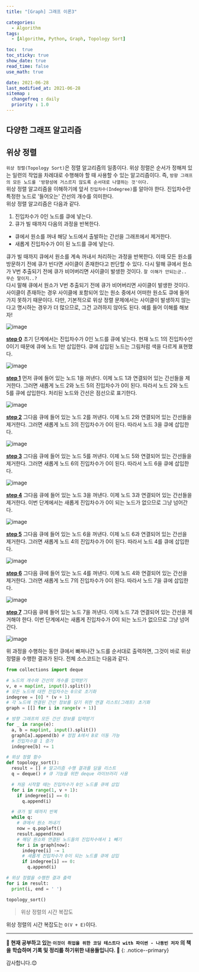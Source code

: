 ```yaml
---
title: "[Graph] 그래프 이론3"

categories:
  - Algorithm
tags:
  - [Algorithm, Python, Graph, Topology Sort]

toc:  true
toc_sticky: true
show_date: true
read_time: false
use_math: true

date: 2021-06-28
last_modified_at: 2021-06-28
sitemap :
  changefreq : daily
  priority : 1.0
---
```


## 다양한 그래프 알고리즘  

## 위상 정렬  

`위상 정렬(Topology Sort)`은 정렬 알고리즘의 일종이다. 위상 정렬은 순서가 정해져 있는 일련의 작업을 차례대로 수행해야 할 때 사용할 수 있는 알고리즘이다. 즉, `방향 그래프의 모든 노드를 '방향성에 거스르지 않도록 순서대로 나열하는 것'이다.`  
위상 정렬 알고리즘을 이해하기에 앞서 `진입차수(Indegree)`를 알아야 한다. 진입차수란 특정한 노드로 '들어오는' 간선의 개수를 의미한다.  
위상 정렬 알고리즘은 다음과 같다.  

1. 진입차수가 0인 노드를 큐에 넣는다.  
2. 큐가 빌 때까지 다음의 과정을 반복한다.  
- 큐에서 원소를 꺼내 해당 노드에서 출발하는 간선을 그래프에서 제거한다.  
- 새롭게 진입차수가 0이 된 노드를 큐에 넣는다.  

큐가 빌 때까지 큐에서 원소를 계속 꺼내서 처리하는 과정을 반복한다. 이때 모든 원소를 방문하기 전에 큐가 빈다면 사이클이 존재한다고 판단할 수 있다. 다시 말해 큐에서 원소가 V번 추출되기 전에 큐가 비어버리면 사이클이 발생한 것이다. `잘 이해가 안되는군.. 무슨 말이지..?`  
다시 말해 큐에서 원소가 V번 추출되기 전에 큐가 비어버리면 사이클이 발생한 것이다. 사이클이 존재하는 경우 사이클에 포함되어 있는 원소 중에서 어떠한 원소도 큐에 들어가지 못하기 때문이다. 다만, 기본적으로 위상 정렬 문제에서는 사이클이 발생하지 않는다고 명시하는 경우가 더 많으므로, 그건 고려하지 않아도 된다. 예를 들어 이해를 해보자!  

![image](https://user-images.githubusercontent.com/37467408/123568617-aaf8da80-d7ff-11eb-98a9-be6c9c48e579.PNG)  

**<u>step 0</u>** 초기 단계에서는 진입차수가 0인 노드를 큐에 넣는다. 현재 노드 1의 진입차수만 0이기 때문에 큐에 노드 1만 삽입한다. 큐에 삽입된 노드는 그림처럼 색을 다르게 표현했다.  

![image](https://user-images.githubusercontent.com/37467408/123568793-032fdc80-d800-11eb-9fe5-b9f42744895b.PNG)  

**<u>step 1</u>** 먼저 큐에 들어 있는 노드 1을 꺼낸다. 이제 노드 1과 연결되어 있는 간선들을 제거한다. 그러면 새롭게 노드 2와 노드 5의 진입차수가 0이 된다. 따라서 노드 2와 노드 5를 큐에 삽입한다. 처리된 노드와 간선은 점선으로 표기한다.  

![image](https://user-images.githubusercontent.com/37467408/123568871-32464e00-d800-11eb-91a7-de93dba9f40e.PNG)  

**<u>step 2</u>** 그다음 큐에 들어 있는 노드 2를 꺼낸다. 이제 노드 2와 연결되어 있는 간선들을 제거한다. 그러면 새롭게 노드 3의 진입차수가 0이 된다. 따라서 노드 3을 큐에 삽입한다.  

![image](https://user-images.githubusercontent.com/37467408/123568960-6cafeb00-d800-11eb-8bd1-2f8bdf0a7ee0.PNG)  

**<u>step 3</u>** 그다음 큐에 들어 있는 노드 5를 꺼낸다. 이제 노드 5와 연결되어 있는 간선들을 제거한다. 그러면 새롭게 노드 6의 진입차수가 0이 된다. 따라서 노드 6을 큐에 삽입한다.  

![image](https://user-images.githubusercontent.com/37467408/123569094-a8e34b80-d800-11eb-84b4-c393f3ad934d.PNG)  

**<u>step 4</u>** 그다음 큐에 들어 있는 노드 3을 꺼낸다. 이제 노드 3과 연결되어 있는 간선들을 제거한다. 이번 단계에서는 새롭게 진입차수가 0이 되는 노드가 없으므로 그냥 넘어간다.  

![image](https://user-images.githubusercontent.com/37467408/123569205-d9c38080-d800-11eb-956e-5936a2c9519d.PNG)  

**<u>step 5</u>** 그다음 큐에 들어 있는 노드 6을 꺼낸다. 이제 노드 6과 연결되어 있는 간선을 제거한다. 그러면 새롭게 노드 4의 진입차수가 0이 된다. 따라서 노드 4를 큐에 삽입한다.  

![image](https://user-images.githubusercontent.com/37467408/123569286-05466b00-d801-11eb-804f-c0bba51734a3.PNG)  

**<u>step 6</u>** 그다음 큐에 들어 있는 노드 4를 꺼낸다. 이제 노드 4와 연결되어 있는 간선을 제거한다. 그러면 새롭게 노드 7의 진입차수가 0이 된다. 따라서 노드 7을 큐에 삽입한다.  

![image](https://user-images.githubusercontent.com/37467408/123569411-3888fa00-d801-11eb-93e4-b671e3a415df.PNG)  

**<u>step 7</u>** 그다음 큐에 들어 있는 노드 7을 꺼낸다. 이제 노드 7과 연결되어 있는 간선을 제거해야 한다. 이번 단계에서는 새롭게 진입차수가 0이 되는 노드가 없으므로 그냥 넘어간다.  

![image](https://user-images.githubusercontent.com/37467408/123569468-58202280-d801-11eb-9ca8-f5bb50123d59.PNG)  

위 과정을 수행하는 동안 큐에서 빠져나간 노드를 순서대로 출력하면, 그것이 바로 위상 정렬을 수행한 결과가 된다. 전체 소스코드는 다음과 같다.  

```python
from collections import deque

# 노드의 개수와 간선의 개수를 입력받기
v, e = map(int, input().split())
# 모든 노드에 대한 진입차수는 0으로 초기화
indegree = [0] * (v + 1)
# 각 노드에 연결된 간선 정보를 담기 위한 연결 리스트(그래프) 초기화
graph = [[] for i in range(v + 1)]

# 방향 그래프의 모든 간선 정보를 입력받기
for _ in range(e):
  a, b = map(int, input().split())
  graph[a].append(b) # 정점 A에서 B로 이동 가능
  # 진입차수를 1 증가
  indegree[b] += 1

# 위상 정렬 함수
def topology_sort():
  result = [] # 알고리즘 수행 결과를 담을 리스트
  q = deque() # 큐 기능을 위한 deque 라이브러리 사용

  # 처음 시작할 때는 진입차수가 0인 노드를 큐에 삽입
  for i in range(1, v + 1):
    if indegree[i] == 0:
      q.append(i)

  # 큐가 빌 때까지 반복
  while q:
    # 큐에서 원소 꺼내기
    now = q.popleft()
    result.append(now)
    # 해당 원소와 연결된 노드들의 진입차수에서 1 빼기
    for i in graph[now]:
      indegree[i] -= 1
      # 새롭게 진입차수가 0이 되는 노드를 큐에 삽입
      if indegree[i] == 0:
        q.append(i)

# 위상 정렬을 수행한 결과 출력
for i in result:
  print(i, end = ' ')

topology_sort()
```  

> 위상 정렬의 시간 복잡도  

위상 정렬의 시간 복잡도는 `O(V + E)`이다.  

---
**🐢 현재 공부하고 있는 `이것이 취업을 위한 코딩 테스트다 with 파이썬 - 나동빈 저자` 의 책을 학습하며 기록 및 정리를 하기위한 내용들입니다. 🐢**
{: .notice--primary}

감사합니다.😊

